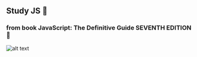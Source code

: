 ## Study JS 📕
### from book JavaScript: The Definitive Guide SEVENTH EDITION 🦏

![alt text](https://davidflanagan.com/assets/images/jstdg7.jpeg)
